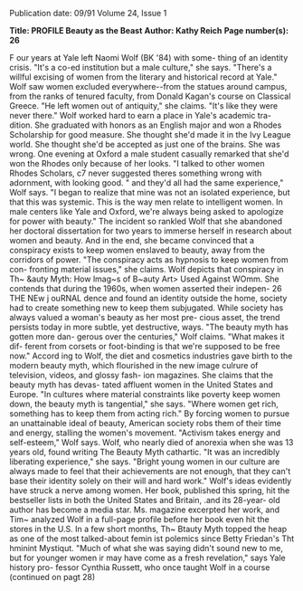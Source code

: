 Publication date: 09/91
Volume 24, Issue 1

**Title: PROFILE Beauty as the Beast**
**Author: Kathy Reich**
**Page number(s): 26**

F
our years at Yale left Naomi Wolf (BK '84) with some-
thing of an identity crisis. "It's a co-ed institution but 
a male culture," she says. "There's a willful excising of 
women from the literary and historical record at Yale." Wolf 
saw women excluded everywhere--from the statues around 
campus, from the ranks of tenured faculty, from Donald 
Kagan's course on Classical Greece. "He left women out of 
antiquity," she claims. "It's like they were never there." 
Wolf worked hard to earn a place in Yale's academic tra-
dition. She graduated with honors as an English major and 
won a Rhodes Scholarship for good measure. She thought 
she'd made it in the Ivy League world. She thought she'd be 
accepted as just one of the brains. 
She was wrong. One evening at Oxford a male student 
casually remarked that she'd won the Rhodes only because 
of her looks. "I talked to other women Rhodes Scholars, 
c7 never suggested theres something 
wrong with adornment, with 
looking good. " 
and they'd all had the same experience," Wolf says. "I began 
to realize that mine was not an isolated experience, but that 
this was systemic. This is the way men relate to intelligent 
women. In male centers like Yale and Oxford, we're always 
being asked to apologize for power with beauty." 
The incident so rankled Wolf that she abandoned her 
doctoral dissertation for two years to immerse herself in 
research about women and beauty. And in the end, she 
became convinced that a conspiracy exists to keep women 
enslaved to beauty, away from the corridors of power. "The 
conspiracy acts as hypnosis to keep women from con-
fronting material issues," she claims. 
Wolf depicts that conspiracy in Th~ &auty Myth: How 
lmag~s of B~auty Art> Used Against WOmm. She contends that 
during the 1960s, when women asserted their indepen-
26 THE NEw j ouRNAL 
dence and found an identity outside the home, society had 
to create something new to keep them subjugated. While 
society has always valued a woman's beauty as her most pre-
cious asset, the trend persists today in more subtle, yet 
destructive, ways. "The beauty myth has gotten more dan-
gerous over the centuries," Wolf claims. "What makes it dif-
ferent from corsets or foot-binding is that we're supposed to 
be free now." 
Accord ing to Wolf, the diet and cosmetics industries 
gave birth to the modern beauty myth, which flourished in 
the new image culrure of television, videos, and glossy fash-
ion magazines. She claims that the beauty myth has devas-
tated affluent women in the United States and Europe. "In 
cultures where material constraints like poverty keep 
women down, the beauty myth is tangential," she says. 
"Where women get rich, something has to keep them from 
acting rich." By forcing women to pursue an unattainable 
ideal of beauty, American society robs them of their time 
and energy, stalling the women's movement. "Activism takes 
energy and self-esteem," Wolf says. 
Wolf, who nearly died of anorexia when she was 13 
years old, found writing The Beauty Myth cathartic. "It was 
an incredibly liberating experience," she says. "Bright young 
women in our culture are always made to feel that their 
achievements are not enough, that they can't base their 
identity solely on their will and hard work." 
Wolf's ideas evidently have struck a nerve among 
women. Her book, published this spring, hit the bestseller 
lists in both the United States and Britain, .and its 28-year-
old author has become a media star. Ms. magazine excerpted 
her work, and Tim~ analyzed Wolf in a full-page profile 
before her book even hit the stores in the U.S. In a few 
short months, Th~ Btauty Myth topped the heap as one of 
the most talked-about femin ist polemics since Betty 
Friedan's Tht hminint Mystiqut. "Much of what she was 
saying didn't sound new to me, but for younger women ir 
may have come as a fresh revelation," says Yale history pro-
fessor Cynthia Russett, who once taught Wolf in a course 
(continued on pagt 28)